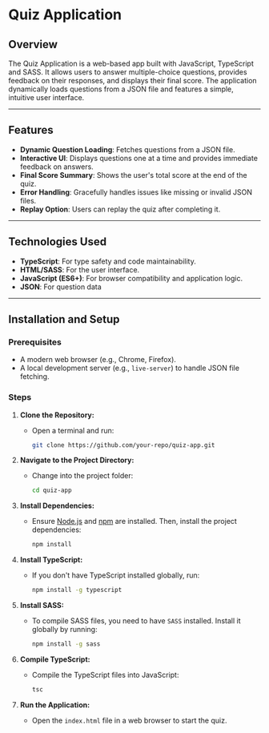 # Quiz Application

## Overview
The Quiz Application is a web-based app built with JavaScript, TypeScript and SASS. It allows users to answer multiple-choice questions, provides feedback on their responses, and displays their final score. The application dynamically loads questions from a JSON file and features a simple, intuitive user interface.

---

## Features
- **Dynamic Question Loading**: Fetches questions from a JSON file.
- **Interactive UI**: Displays questions one at a time and provides immediate feedback on answers.
- **Final Score Summary**: Shows the user's total score at the end of the quiz.
- **Error Handling**: Gracefully handles issues like missing or invalid JSON files.
- **Replay Option**: Users can replay the quiz after completing it.

---

## Technologies Used
- **TypeScript**: For type safety and code maintainability.
- **HTML/SASS**: For the user interface.
- **JavaScript (ES6+)**: For browser compatibility and application logic.
- **JSON**: For question data

---

## Installation and Setup

### Prerequisites
- A modern web browser (e.g., Chrome, Firefox).
- A local development server (e.g., `live-server`) to handle JSON file fetching.

### Steps
1. **Clone the Repository:**
   - Open a terminal and run:
     ```bash
     git clone https://github.com/your-repo/quiz-app.git
     ```

2. **Navigate to the Project Directory:**
   - Change into the project folder:
     ```bash
     cd quiz-app
     ```

3. **Install Dependencies:**
   - Ensure [Node.js](https://nodejs.org/) and [npm](https://npmjs.com/) are installed. Then, install the project dependencies:
     ```bash
     npm install
     ```

4. **Install TypeScript:**
   - If you don't have TypeScript installed globally, run:
     ```bash
     npm install -g typescript
     ```

5. **Install SASS:**
   - To compile SASS files, you need to have `SASS` installed. Install it globally by running:
     ```bash
     npm install -g sass
     ```

6. **Compile TypeScript:**
   - Compile the TypeScript files into JavaScript:
     ```bash
     tsc
     ```

7. **Run the Application:**
   - Open the `index.html` file in a web browser to start the quiz.

